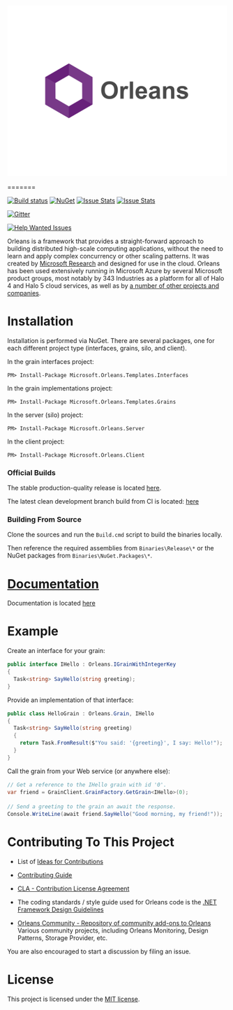 
<p align="center"><a href="https://github.com/dotnet/orleans/blob/gh-pages/assets/logo_full.png" target="_blank"><img src="https://github.com/dotnet/orleans/raw/gh-pages/assets/logo_full.png" alt="Orleans logo" width="600px"></a> 
</p>
=======


<p><a href="http://dotnet-ci.cloudapp.net/job/dotnet_orleans/job/innerloop"><img src="https://camo.githubusercontent.com/07c1fa6eb271a99cfec719d75862a227de0fe51f/687474703a2f2f646f746e65742d63692e636c6f75646170702e6e65742f6a6f622f646f746e65745f6f726c65616e732f6a6f622f696e6e65726c6f6f702f62616467652f69636f6e" alt="Build status" data-canonical-src="http://dotnet-ci.cloudapp.net/job/dotnet_orleans/job/innerloop/badge/icon" style="max-width:100%;"></a>
<a href="http://www.nuget.org/profiles/Orleans"><img src="https://camo.githubusercontent.com/8d0f99f652fa768cbf32577c33af1d5d3061b0ad/68747470733a2f2f696d672e736869656c64732e696f2f6e756765742f762f4d6963726f736f66742e4f726c65616e732e436f72652e7376673f7374796c653d666c6174" alt="NuGet" data-canonical-src="https://img.shields.io/nuget/v/Microsoft.Orleans.Core.svg?style=flat" style="max-width:100%;"></a>
<a href="http://www.issuestats.com/github/dotnet/orleans"><img src="https://camo.githubusercontent.com/5359fb309a3c2555d9d824133da783137ff24099/687474703a2f2f7777772e697373756573746174732e636f6d2f6769746875622f646f746e65742f6f726c65616e732f62616467652f7072" alt="Issue Stats" data-canonical-src="http://www.issuestats.com/github/dotnet/orleans/badge/pr" style="max-width:100%;"></a>
<a href="http://www.issuestats.com/github/dotnet/orleans"><img src="https://camo.githubusercontent.com/ed0e065ad89a8c1155df509c439eee306c10d8b1/687474703a2f2f7777772e697373756573746174732e636f6d2f6769746875622f646f746e65742f6f726c65616e732f62616467652f6973737565" alt="Issue Stats" data-canonical-src="http://www.issuestats.com/github/dotnet/orleans/badge/issue" style="max-width:100%;"></a></p>

<p><a href="https://gitter.im/dotnet/orleans?utm_source=badge&amp;utm_medium=badge&amp;utm_campaign=pr-badge"><img src="https://camo.githubusercontent.com/da2edb525cde1455a622c58c0effc3a90b9a181c/68747470733a2f2f6261646765732e6769747465722e696d2f4a6f696e253230436861742e737667" alt="Gitter" data-canonical-src="https://badges.gitter.im/Join%20Chat.svg" style="max-width:100%;"></a></p>
<p><a href="http://waffle.io/dotnet/orleans"><img src="https://camo.githubusercontent.com/3ee99c1c37097b807ae7e4bfa90b2cd6e353d48d/68747470733a2f2f62616467652e776166666c652e696f2f646f746e65742f6f726c65616e732e7376673f6c6162656c3d75702d666f722d6772616273267469746c653d48656c7025323057616e746564253230497373756573" alt="Help Wanted Issues" data-canonical-src="https://badge.waffle.io/dotnet/orleans.svg?label=up-for-grabs&amp;title=Help%20Wanted%20Issues" style="max-width:100%;"></a></p>


Orleans is a framework that provides a straight-forward approach to building distributed high-scale computing applications, without the need to learn and apply complex concurrency or other scaling patterns. 
It was created by [Microsoft Research][MSR-ProjectOrleans] and designed for use in the cloud. 
Orleans has been used extensively running in Microsoft Azure by several Microsoft product groups, most notably by 343 Industries as a platform for all of Halo 4 and Halo 5 cloud services, as well as by [a number of other projects and companies](http://dotnet.github.io/orleans/Who-Is-Using-Orleans).

Installation
=======

Installation is performed via NuGet. There are several packages, one for each different project type (interfaces, grains, silo, and client).

In the grain interfaces project:
```
PM> Install-Package Microsoft.Orleans.Templates.Interfaces
```
In the grain implementations project:
```
PM> Install-Package Microsoft.Orleans.Templates.Grains
```
In the server (silo) project:
```
PM> Install-Package Microsoft.Orleans.Server
```
In the client project:
```
PM> Install-Package Microsoft.Orleans.Client
```

### Official Builds
The stable production-quality release is located [here](https://github.com/dotnet/orleans/releases/latest).

The latest clean development branch build from CI is located: [here](http://dotnet-ci.cloudapp.net/job/dotnet_orleans/job/innerloop/lastStableBuild/artifact/)

### Building From Source
Clone the sources and run the `Build.cmd` script to build the binaries locally.

Then reference the required assemblies from `Binaries\Release\*` or the NuGet packages from `Binaries\NuGet.Packages\*`.

[Documentation][Orleans Documentation]
=======
Documentation is located [here][Orleans Documentation]

Example
=======

Create an interface for your grain:
```c#
public interface IHello : Orleans.IGrainWithIntegerKey
{
  Task<string> SayHello(string greeting);
}
```

Provide an implementation of that interface:
```c#
public class HelloGrain : Orleans.Grain, IHello
{
  Task<string> SayHello(string greeting)
  {
    return Task.FromResult($"You said: '{greeting}', I say: Hello!");
  }
}
```

Call the grain from your Web service (or anywhere else):
```c#
// Get a reference to the IHello grain with id '0'.
var friend = GrainClient.GrainFactory.GetGrain<IHello>(0);

// Send a greeting to the grain an await the response.
Console.WriteLine(await friend.SayHello("Good morning, my friend!"));
```

Contributing To This Project
=======

* List of [Ideas for Contributions]

* [Contributing Guide]

* [CLA - Contribution License Agreement][CLA]

* The coding standards / style guide used for Orleans code is the [.NET Framework Design Guidelines][DotNet Framework Design Guidelines]

* [Orleans Community - Repository of community add-ons to Orleans](https://github.com/OrleansContrib/) Various community projects, including Orleans Monitoring, Design Patterns, Storage Provider, etc.

You are also encouraged to start a discussion by filing an issue.

License
=======
This project is licensed under the [MIT license](https://github.com/dotnet/orleans/blob/master/LICENSE).


[MSR-ProjectOrleans]: http://research.microsoft.com/projects/orleans/
[Orleans Documentation]: http://dotnet.github.io/orleans/
[Ideas for Contributions]: http://dotnet.github.io/orleans/Ideas-for-Contributions
[Contributing Guide]: https://github.com/dotnet/corefx/wiki/Contributing
[CLA]: https://github.com/dotnet/corefx/wiki/Contribution-License-Agreement-%28CLA%29
[DotNet Framework Design Guidelines]: https://github.com/dotnet/corefx/wiki/Framework-Design-Guidelines-Digest
[Download Link]: http://orleans.codeplex.com/releases/view/144111
